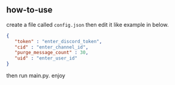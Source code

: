 ## how-to-use
  create a file called ```config.json``` then edit it like example in below.
   ```json
   {
      "token" : "enter_discord_token", 
      "cid" : "enter_channel_id",
      "purge_message_count" : 30,
      "uid" : "enter_user_id"
  }
  ```
  then run main.py. enjoy